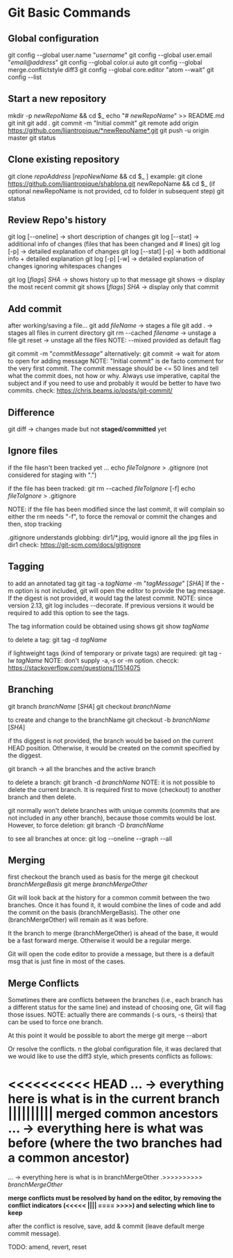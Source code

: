 # Git Basic Commands

## Global configuration
git config --global user.name  "*username*"
git config --global user.email "*email@address*"
git config --global color.ui auto
git config --global merge.conflictstyle diff3
git config --global core.editor "atom --wait"
git config --list

## Start a new repository
mkdir -p *newRepoName* && cd $_
echo "# *newRepoName*" >> README.md
git init
git add .
git commit -m "Initial commit"
git remote add origin https://github.com/lijantropique/*newRepoName*.git
git push -u origin master
git status

## Clone existing repository
git clone *repoAddress* [*repoNewName* && cd $_ ]
example:
git clone https://github.com/lijantropique/shablona.git newRepoName && cd $_
(if optional newRepoName is not provided, cd to folder in subsequent step)
git status

## Review Repo's history
git log [--oneline]   -> short description of changes
git log [--stat]      -> additional info of changes (files that has been changed and # lines)
git log [-p]          -> detailed explanation of changes
git log [--stat] [-p] -> both additional info + detailed explanation
git log [-p] [-w]     -> detailed explanation of changes ignoring whitespaces changes

git log [*flags*] *SHA*   -> shows history up to that message
git shows                 -> display the most recent commit
git shows [*flags*] *SHA* -> display only that commit

## Add commit
after working/saving a file...
git add *fileName*    -> stages a file
git add .             -> stages all files in current directory
git rm --cached *filename* -> unstage a file
git reset              -> unstage all the files NOTE: --mixed provided as default flag

git commit -m "*commitMessage*"
alternatively:
git commit     -> wait for atom to open for adding message
NOTE:  "Initial commit" is de facto comment for the very first commit.
The commit message should be <= 50 lines and tell what the commit does, not how or why. Always use imperative, capital the subject and if you need to use
and probably it would be better to have two commits.
check: https://chris.beams.io/posts/git-commit/

## Difference
git diff        -> changes made but not **staged/committed** yet


## Ignore files
if the file hasn't been tracked yet ...
echo *fileToIgnore* > .gitignore (not considered for staging with ".")

if the file has been tracked:
git rm --cached *fileToIgnore* [-f]
echo *fileToIgnore* > .gitignore

NOTE: if the file has been modified since the last commit,
it will complain so either the rm needs "-f", to force the removal or commit the changes and then, stop tracking

.gitignore understands globbing:
dir1/\*.jpg, would ignore all the jpg files in dir1
check: https://git-scm.com/docs/gitignore

## Tagging
to add an annotated tag
git tag -a *tagName* -m  "*tagMessage*" [*SHA*]
If the -m option is not included, git will open the editor to provide the tag message.
If the digest is not provided, it would tag the latest commit.
NOTE: since version 2.13, git log includes --decorate. If previous versions it would be required to add this option to see the tags.

The tag information could be obtained using shows
git show *tagName*

to delete a tag:
git tag -d *tagName*

if lightweight tags (kind of temporary or private tags) are required:
git tag -lw *tagName*
NOTE: don't supply -a,-s or -m option.
checck: https://stackoverflow.com/questions/11514075


## Branching
git branch *branchName* [*SHA*]
git checkout *branchName*

to create and change to the branchName
git checkout -b *branchName* [*SHA*]

if ths diggest is not provided, the branch would be based on the current HEAD position. Otherwise, it would be created on the commit specified by the diggest.

git branch   -> all the branches and the active branch

to delete a branch:
git branch -d *branchName*
NOTE: it is not possible to delete the current branch. It is required first to move (checkout) to another branch and then delete.

git normally won't delete branches with unique commits (commits that are not included in any other branch), because those commits would be lost. However, to force deletion:
git branch -D *branchName*

to see all branches at once:
git log --oneline --graph --all


## Merging
first checkout the branch used as basis for the merge
git checkout *branchMergeBasis*
git merge *branchMergeOther*

Git will look back at the history for a common commit between the two branches. Once it has found it, it would combine the lines of code and add the commit on the basis (branchMergeBasis). The other one (branchMergeOther) will remain as it was before.

It the branch to merge (branchMergeOther) is ahead of the base, it would be a fast forward merge. Otherwise it would be a regular merge.

Git will open the code editor to provide a message, but there is a default msg that is just fine in most of the cases.


## Merge Conflicts
Sometimes there are conflicts between the branches (i.e., each branch has a different status for the same line) and instead of choosing one, Git will flag those issues. NOTE: actually there are commands (-s ours, -s theirs) that can be used to force one branch.

At this point it would be possible to abort the merge
git merge --abort

Or resolve the conflicts.  n the global configuration file, it was declared that we would like to use the diff3 style, which presents conflicts as follows:

<<<<<<<<<<  HEAD
...       -> everything here is what is in the current branch
||||||||||  merged common ancestors
...       -> everything here is what was before (where the two branches had a common ancestor)
==========  
...       -> everything here is what is in branchMergeOther
.>>>>>>>>>> *branchMergeOther*

**merge conflicts must be resolved by hand on the editor, by removing the
conflict indicators (<<<<< |||| ==== >>>>) and selecting which line to keep**

after the conflict is resolve, save, add & commit (leave default merge commit message).

TODO: amend, revert, reset
